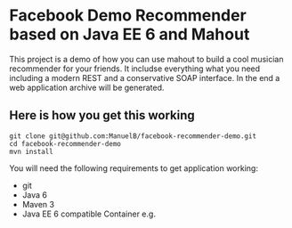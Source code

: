 Facebook Demo Recommender based on Java EE 6 and Mahout
=============

This project is a demo of how you can use mahout to build a cool
musician recommender for your friends.
It includse everything what you need including a modern REST
and a conservative SOAP interface. In the end a web application
archive will be generated.

Here is how you get this working
--------------------------------

    git clone git@github.com:ManuelB/facebook-recommender-demo.git
    cd facebook-recommender-demo
    mvn install

You will need the following requirements to get application working:

* git
* Java 6
* Maven 3
* Java EE 6 compatible Container e.g. 
